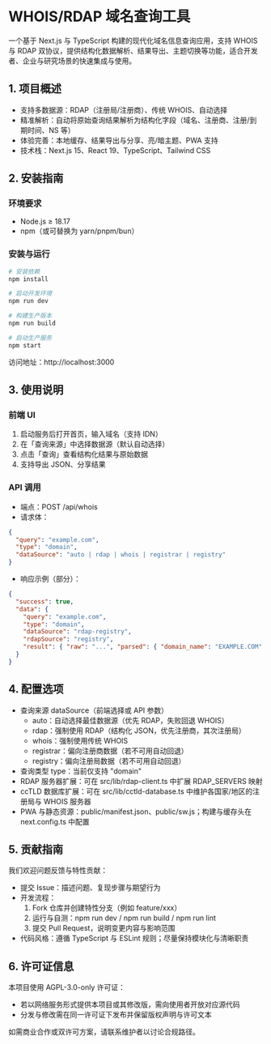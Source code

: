 # WHOIS/RDAP 域名查询工具

一个基于 Next.js 与 TypeScript 构建的现代化域名信息查询应用，支持 WHOIS 与 RDAP 双协议，提供结构化数据解析、结果导出、主题切换等功能，适合开发者、企业与研究场景的快速集成与使用。

## 1. 项目概述
- 支持多数据源：RDAP（注册局/注册商）、传统 WHOIS、自动选择
- 精准解析：自动将原始查询结果解析为结构化字段（域名、注册商、注册/到期时间、NS 等）
- 体验完善：本地缓存、结果导出与分享、亮/暗主题、PWA 支持
- 技术栈：Next.js 15、React 19、TypeScript、Tailwind CSS

## 2. 安装指南
### 环境要求
- Node.js ≥ 18.17
- npm（或可替换为 yarn/pnpm/bun）

### 安装与运行
```bash
# 安装依赖
npm install

# 启动开发环境
npm run dev

# 构建生产版本
npm run build

# 启动生产服务
npm start
```
访问地址：http://localhost:3000

## 3. 使用说明
### 前端 UI
1) 启动服务后打开首页，输入域名（支持 IDN）
2) 在「查询来源」中选择数据源（默认自动选择）
3) 点击「查询」查看结构化结果与原始数据
4) 支持导出 JSON、分享结果

### API 调用
- 端点：POST /api/whois
- 请求体：
```json
{
  "query": "example.com",
  "type": "domain",
  "dataSource": "auto | rdap | whois | registrar | registry"
}
```
- 响应示例（部分）：
```json
{
  "success": true,
  "data": {
    "query": "example.com",
    "type": "domain",
    "dataSource": "rdap-registry",
    "rdapSource": "registry",
    "result": { "raw": "...", "parsed": { "domain_name": "EXAMPLE.COM" } }
  }
}
```

## 4. 配置选项
- 查询来源 dataSource（前端选择或 API 参数）
  - auto：自动选择最佳数据源（优先 RDAP，失败回退 WHOIS）
  - rdap：强制使用 RDAP（结构化 JSON，优先注册商，其次注册局）
  - whois：强制使用传统 WHOIS
  - registrar：偏向注册商数据（若不可用自动回退）
  - registry：偏向注册局数据（若不可用自动回退）
- 查询类型 type：当前仅支持 "domain"
- RDAP 服务器扩展：可在 src/lib/rdap-client.ts 中扩展 RDAP_SERVERS 映射
- ccTLD 数据库扩展：可在 src/lib/cctld-database.ts 中维护各国家/地区的注册局与 WHOIS 服务器
- PWA 与静态资源：public/manifest.json、public/sw.js；构建与缓存头在 next.config.ts 中配置

## 5. 贡献指南
我们欢迎问题反馈与特性贡献：
- 提交 Issue：描述问题、复现步骤与期望行为
- 开发流程：
  1) Fork 仓库并创建特性分支（例如 feature/xxx）
  2) 运行与自测：npm run dev / npm run build / npm run lint
  3) 提交 Pull Request，说明变更内容与影响范围
- 代码风格：遵循 TypeScript 与 ESLint 规则；尽量保持模块化与清晰职责

## 6. 许可证信息
本项目使用 AGPL-3.0-only 许可证：
- 若以网络服务形式提供本项目或其修改版，需向使用者开放对应源代码
- 分发与修改需在同一许可证下发布并保留版权声明与许可文本

如需商业合作或双许可方案，请联系维护者以讨论合规路径。
